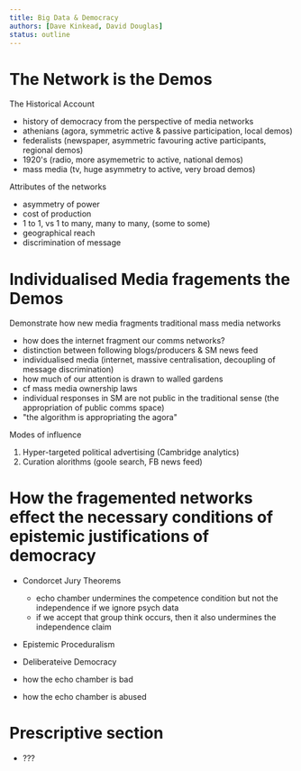 ```yaml
---
title: Big Data & Democracy
authors: [Dave Kinkead, David Douglas]
status: outline
---
```


# The Network is the Demos

The Historical Account

  - history of democracy from the perspective of media networks
  - athenians (agora, symmetric active & passive participation, local demos)
  - federalists (newspaper, asymmetric favouring active participants, regional demos)
  - 1920's (radio, more asymemetric to active, national demos)
  - mass media (tv, huge asymmetry to active, very broad demos)

Attributes of the networks

  - asymmetry of power
  - cost of production
  - 1 to 1, vs 1 to many, many to many, (some to some)
  - geographical reach
  - discrimination of message

# Individualised Media fragements the Demos

Demonstrate how new media fragments traditional mass media networks

  - how does the internet fragment our comms networks?
  - distinction between following blogs/producers & SM news feed
  - individualised media (internet, massive centralisation, decoupling of message discrimination)
  - how much of our attention is drawn to walled gardens
  - cf mass media ownership laws
  - individual responses in SM are not public in the traditional sense (the appropriation of public comms space)
  - "the algorithm is appropriating the agora"

Modes of influence

  1. Hyper-targeted political advertising (Cambridge analytics)
  2. Curation alorithms (goole search, FB news feed)

# How the fragemented networks effect the necessary conditions of epistemic justifications of democracy

  - Condorcet Jury Theorems
    - echo chamber undermines the competence condition but not the independence if we ignore psych data 
    - if we accept that group think occurs, then it also undermines the independence claim
  - Epistemic Proceduralism
  - Deliberateive Democracy

  - how the echo chamber is bad
  - how the echo chamber is abused

# Prescriptive section

  - ???